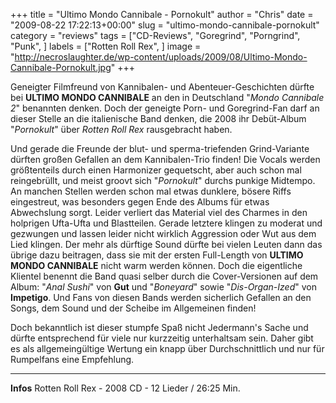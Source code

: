 +++
title = "Ultimo Mondo Cannibale - Pornokult"
author = "Chris"
date = "2009-08-22 17:22:13+00:00"
slug = "ultimo-mondo-cannibale-pornokult"
category = "reviews"
tags = ["CD-Reviews", "Goregrind", "Porngrind", "Punk", ]
labels = ["Rotten Roll Rex", ]
image = "http://necroslaughter.de/wp-content/uploads/2009/08/Ultimo-Mondo-Cannibale-Pornokult.jpg"
+++

Geneigter Filmfreund von Kannibalen- und Abenteuer-Geschichten dürfte bei **ULTIMO MONDO CANNIBALE** an den in Deutschland "_Mondo Cannibale 2_" benannten denken. Doch der geneigte Porn- und Goregrind-Fan darf an dieser Stelle an die italienische Band denken, die 2008 ihr Debüt-Album "_Pornokult_" über _Rotten Roll Rex_ rausgebracht haben.

Und gerade die Freunde der blut- und sperma-triefenden Grind-Variante dürften großen Gefallen an dem Kannibalen-Trio finden! Die Vocals werden größtenteils durch einen Harmonizer gequetscht, aber auch schon mal reingebrüllt, und meist groovt sich "_Pornokult_" durchs punkige Midtempo. An manchen Stellen werden schon mal etwas dunklere, bösere Riffs eingestreut, was besonders gegen Ende des Albums für etwas Abwechslung sorgt. Leider verliert das Material viel des Charmes in den holprigen Ufta-Ufta und Blastteilen. Gerade letztere klingen zu moderat und gezwungen und lassen leider nicht wirklich Aggression oder Wut aus dem Lied klingen. Der mehr als dürftige Sound dürfte bei vielen Leuten dann das übrige dazu beitragen, dass sie mit der ersten Full-Length von **ULTIMO MONDO CANNIBALE** nicht warm werden können.
Doch die eigentliche Klientel benennt die Band quasi selber durch die Cover-Versionen auf dem Album: "_Anal Sushi_" von **Gut** und "_Boneyard_" sowie "_Dis-Organ-Ized_" von **Impetigo**. Und Fans von diesen Bands werden sicherlich Gefallen an den Songs, dem Sound und der Scheibe im Allgemeinen finden!

Doch bekanntlich ist dieser stumpfe Spaß nicht Jedermann's Sache und dürfte entsprechend für viele nur kurzzeitig unterhaltsam sein. Daher gibt es als allgemeingültige Wertung ein knapp über Durchschnittlich und nur für Rumpelfans eine Empfehlung.





---
**Infos**
Rotten Roll Rex - 2008
CD - 12 Lieder / 26:25 Min.
